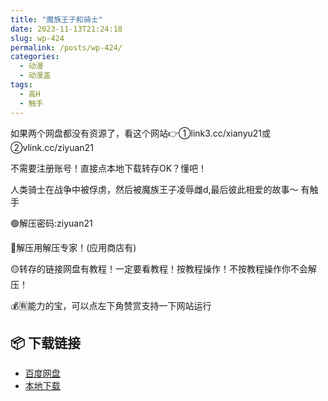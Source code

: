 ```yaml
---
title: "魔族王子和骑士"
date: 2023-11-13T21:24:18
slug: wp-424
permalink: /posts/wp-424/
categories:
  - 动漫
  - 动漫盖
tags:
  - 高H
  - 触手
---
```


如果两个网盘都没有资源了，看这个网站👉①link3.cc/xianyu21或②vlink.cc/ziyuan21

不需要注册账号！直接点本地下载转存OK？懂吧！

人类骑士在战争中被俘虏，然后被魔族王子凌辱雌d,最后彼此相爱的故事～ 有触手

🟢解压密码:ziyuan21

🔵解压用解压专家！(应用商店有)

🟡转存的链接网盘有教程！一定要看教程！按教程操作！不按教程操作你不会解压！

💰🈶能力的宝，可以点左下角赞赏支持一下网站运行

## 📦 下载链接
- [百度网盘](https://blziyuan21.com/pay-download/424?key=97f406d377&down_id=0)
- [本地下载](https://blziyuan21.com/pay-download/424?key=97f406d377&down_id=1)

